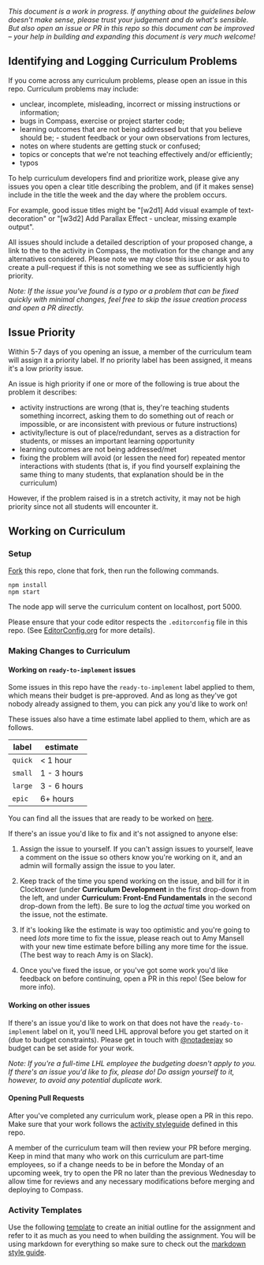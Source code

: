 _This document is a work in progress. If anything about the guidelines below doesn't make sense, please trust your judgement and do what's sensible. But also open an issue or PR in this repo so this document can be improved – your help in building and expanding this document is very much welcome!_

## Identifying and Logging Curriculum Problems

If you come across any curriculum problems, please open an issue in this repo. Curriculum problems may include: 
- unclear, incomplete, misleading, incorrect or missing instructions or information; 
- bugs in Compass, exercise or project starter code; 
- learning outcomes that are not being addressed but that you believe should be; - student feedback or your own observations from lectures, 
- notes on where students are getting stuck or confused; 
- topics or concepts that we're not teaching effectively and/or efficiently; 
- typos

To help curriculum developers find and prioritize work, please give any issues you open a clear title describing the problem, and (if it makes sense) include in the title the week and the day where the problem occurs.

For example, good issue titles might be "[w2d1] Add visual example of text-decoration" or "[w3d2] Add Parallax Effect - unclear, missing example output".

All issues should include a detailed description of your proposed change, a link to the to the activity in Compass, the motivation for the change and any alternatives considered. Please note we may close this issue or ask you to create a pull-request if this is not something we see as sufficiently high priority.

_Note: If the issue you've found is a typo or a problem that can be fixed quickly with minimal changes, feel free to skip the issue creation process and open a PR directly._

## Issue Priority

Within 5-7 days of you opening an issue, a member of the curriculum team will assign it a priority label. If no priority label has been assigned, it means it's a low priority issue.

An issue is high priority if one or more of the following is true about the problem it describes:

- activity instructions are wrong (that is, they're teaching students something incorrect, asking them to do something out of reach or impossible, or are inconsistent with previous or future instructions)
- activity/lecture is out of place/redundant, serves as a distraction for students, or misses an important learning opportunity
- learning outcomes are not being addressed/met
- fixing the problem will avoid (or lessen the need for) repeated mentor interactions with students (that is, if you find yourself explaining the same thing to many students, that explanation should be in the curriculum)

However, if the problem raised is in a stretch activity, it may not be high priority since not all students will encounter it.

## Working on Curriculum

### Setup

[Fork](https://help.github.com/articles/fork-a-repo/) this repo, clone that fork, then run the following commands.

```
npm install
npm start
``` 

The node app will serve the curriculum content on localhost, port 5000.

Please ensure that your code editor respects the `.editorconfig` file in this repo. (See [EditorConfig.org](http://editorconfig.org/) for more details).

### Making Changes to Curriculum

#### Working on `ready-to-implement` issues

Some issues in this repo have the `ready-to-implement` label applied to them, which means their budget is pre-approved. And as long as they've got nobody already assigned to them, you can pick any you'd like to work on!

These issues also have a time estimate label applied to them, which are as follows.

| label | estimate |
| ----- | -------- |
| `quick` | < 1 hour |
| `small` | 1 - 3 hours |
| `large` | 3 - 6 hours |
| `epic` | 6+ hours |

You can find all the issues that are ready to be worked on [here](https://github.com/lighthouse-labs/web-pt-frontend-curriculum/issues?utf8=%E2%9C%93&q=is%3Aissue+is%3Aopen+label%3Aready-to-implement).

If there's an issue you'd like to fix and it's not assigned to anyone else:

1. Assign the issue to yourself. If you can't assign issues to yourself, leave a comment on the issue so others know you're working on it, and an admin will formally assign the issue to you later.

2. Keep track of the time you spend working on the issue, and bill for it in Clocktower (under **Curriculum Development** in the first drop-down from the left, and under **Curriculum: Front-End Fundamentals** in the second drop-down from the left). Be sure to log the *actual* time you worked on the issue, not the estimate.

3. If it's looking like the estimate is way too optimistic and you're going to need *lots* more time to fix the issue, please reach out to Amy Mansell with your new time estimate before billing any more time for the issue. (The best way to reach Amy is on Slack).

4. Once you've fixed the issue, or you've got some work you'd like feedback on before continuing, open a PR in this repo! (See below for more info).

#### Working on other issues

If there's an issue you'd like to work on that does not have the `ready-to-implement` label on it, you'll need LHL approval before you get started on it (due to budget constraints). Please get in touch with [@notadeejay](https://github.com/notadeejay) so budget can be set aside for your work.

_Note: If you're a full-time LHL employee the budgeting doesn't apply to you. If there's an issue you'd like to fix, please do! Do assign yourself to it, however, to avoid any potential duplicate work._

#### Opening Pull Requests

After you've completed any curriculum work, please open a PR in this repo. Make sure that your work follows the [activity styleguide](https://github.com/lighthouse-labs/web-pt-frontend-curriculum/wiki/Markdown-Style-Guide) defined in this repo.

A member of the curriculum team will then review your PR before merging. Keep in mind that many who work on this curriculum are part-time employees, so if a change needs to be in before the Monday of an upcoming week, try to open the PR no later than the previous Wednesday to allow time for reviews and any necessary modifications before merging and deploying to Compass.

### Activity Templates

Use the following [template](https://github.com/lighthouse-labs/web-pt-frontend-curriculum/wiki/How-to-Create-an-Activity) to create an initial outline for the assignment and refer to it as much as you need to when building the assignment. You will be using markdown for everything so make sure to check out the [markdown style guide](https://github.com/lighthouse-labs/web-pt-frontend-curriculum/wiki/Markdown-Style-Guide).
